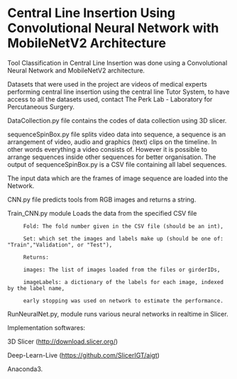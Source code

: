 # Central Line Insertion Using Convolutional Neural Network with MobileNetV2 Architecture
Tool Classification in Central Line Insertion was done using a Convolutional Neural Network and MobileNetV2 architecture.



Datasets that were used in the project are videos of medical experts performing central line insertion using the central line Tutor System, to have access to all the datasets used, contact The Perk Lab - Laboratory for Percutaneous Surgery.

DataCollection.py file contains the codes of data collection using 3D slicer. 

sequenceSpinBox.py file splits video data into sequence, a sequence is an arrangement of video, audio and graphics (text) clips on the timeline. In other words everything a video consists of. However it is possible to arrange sequences inside other sequences for better organisation. The output of sequenceSpinBox.py is a CSV file containing all label sequences.

The input data which are the frames of image sequence are loaded into the Network.

CNN.py file predicts tools from RGB images and returns a string.

Train_CNN.py module Loads the data from the specified CSV file

         Fold: The fold number given in the CSV file (should be an int),
         
         Set: which set the images and labels make up (should be one of: "Train","Validation", or "Test"),
         
         Returns:
         
         images: The list of images loaded from the files or girderIDs,
         
         imageLabels: a dictionary of the labels for each image, indexed by the label name,
         
         early stopping was used on network to estimate the performance.
         
 RunNeuralNet.py, module runs various neural networks in realtime in Slicer.
 
 Implementation softwares:
 
 3D Slicer (http://download.slicer.org/)
 
Deep-Learn-Live (https://github.com/SlicerIGT/aigt)

Anaconda3.



